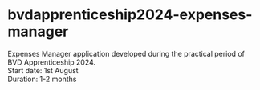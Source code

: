 # bvdapprenticeship2024-expenses-manager

Expenses Manager application developed during the practical period of BVD Apprenticeship 2024.\
Start date: 1st August\
Duration: 1-2 months
